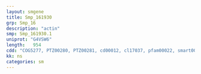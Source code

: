 ```yaml
---
layout: smgene
title: Smp_161930
grp: Smp_16
description: "actin"
smp: Smp_161930.1
uniprot: "G4VSW6"
length:   954
cdd: "COG5277, PTZ00280, PTZ00281, cd00012, cl17037, pfam00022, smart00268"
kk: ns
categories: sm
---
```

